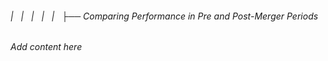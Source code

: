 ###### |   |   |   |   |   ├── Comparing Performance in Pre and Post-Merger Periods

*Add content here*